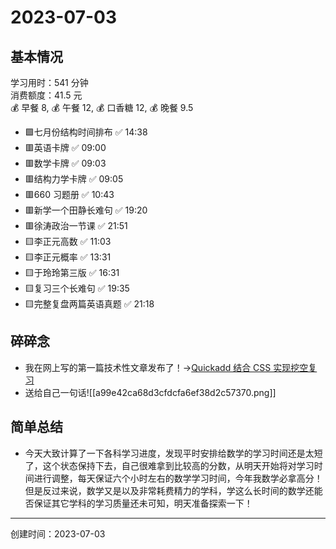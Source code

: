 # 2023-07-03

## 基本情况

学习用时：541 分钟  
消费额度：41.5 元  
💰 早餐 8, 💰 午餐 12, 💰 口香糖 12, 💰 晚餐 9.5

-   🟩七月份结构时间排布 ✅ 14:38
-   🟥英语卡牌 ✅ 09:00
-   🟥数学卡牌 ✅ 09:03
-   🟥结构力学卡牌 ✅ 09:05
-   🟥660 习题册 ✅ 10:43
-   🟥新学一个田静长难句 ✅ 19:20
-   🟥徐涛政治一节课 ✅ 21:51
-   🟨李正元高数 ✅ 11:03
-   🟨李正元概率 ✅ 13:31
-   🟨于玲玲第三版 ✅ 16:31
-   🟨复习三个长难句 ✅ 19:35
-   🟨完整复盘两篇英语真题 ✅ 21:18

## 碎碎念

- 我在网上写的第一篇技术性文章发布了！→[Quickadd 结合 CSS 实现挖空复习]( https://pkmer.cn/show/20230702210608 )
- 送给自己一句话![[a99e42ca68d3cfdcfa6ef38d2c57370.png]]

## 简单总结

- 今天大致计算了一下各科学习进度，发现平时安排给数学的学习时间还是太短了，这个状态保持下去，自己很难拿到比较高的分数，从明天开始将对学习时间进行调整，每天保证六个小时左右的数学学习时间，今年我数学必拿高分！但是反过来说，数学又是以及非常耗费精力的学科，学这么长时间的数学还能否保证其它学科的学习质量还未可知，明天准备探索一下！

---

创建时间：2023-07-03